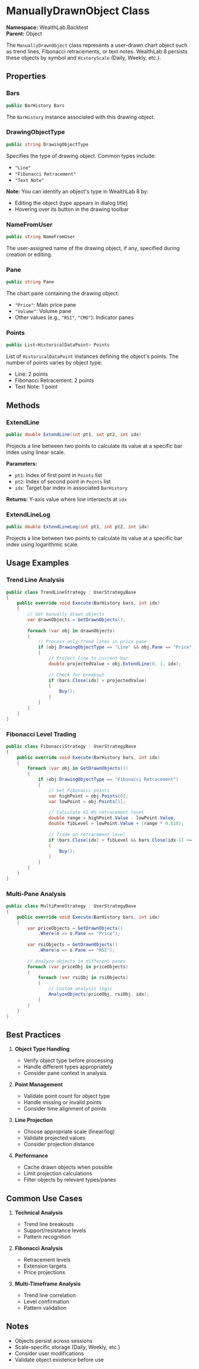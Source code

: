 # ManuallyDrawnObject Class

**Namespace:** WealthLab.Backtest  
**Parent:** Object

The `ManuallyDrawnObject` class represents a user-drawn chart object such as trend lines, Fibonacci retracements, or text notes. WealthLab 8 persists these objects by symbol and `HistoryScale` (Daily, Weekly, etc.).

## Properties

### Bars
```csharp
public BarHistory Bars
```
The `BarHistory` instance associated with this drawing object.

### DrawingObjectType
```csharp
public string DrawingObjectType
```
Specifies the type of drawing object. Common types include:
- `"Line"`
- `"Fibonacci Retracement"`
- `"Text Note"`

**Note:** You can identify an object's type in WealthLab 8 by:
- Editing the object (type appears in dialog title)
- Hovering over its button in the drawing toolbar

### NameFromUser
```csharp
public string NameFromUser
```
The user-assigned name of the drawing object, if any, specified during creation or editing.

### Pane
```csharp
public string Pane
```
The chart pane containing the drawing object:
- `"Price"`: Main price pane
- `"Volume"`: Volume pane
- Other values (e.g., `"RSI"`, `"CMO"`): Indicator panes

### Points
```csharp
public List<HistoricalDataPoint> Points
```
List of `HistoricalDataPoint` instances defining the object's points. The number of points varies by object type:
- Line: 2 points
- Fibonacci Retracement: 2 points
- Text Note: 1 point

## Methods

### ExtendLine
```csharp
public double ExtendLine(int pt1, int pt2, int idx)
```
Projects a line between two points to calculate its value at a specific bar index using linear scale.

**Parameters:**
- `pt1`: Index of first point in `Points` list
- `pt2`: Index of second point in `Points` list
- `idx`: Target bar index in associated `BarHistory`

**Returns:** Y-axis value where line intersects at `idx`

### ExtendLineLog
```csharp
public double ExtendLineLog(int pt1, int pt2, int idx)
```
Projects a line between two points to calculate its value at a specific bar index using logarithmic scale.

## Usage Examples

### Trend Line Analysis
```csharp
public class TrendLineStrategy : UserStrategyBase
{
    public override void Execute(BarHistory bars, int idx)
    {
        // Get manually drawn objects
        var drawnObjects = GetDrawnObjects();
        
        foreach (var obj in drawnObjects)
        {
            // Process only trend lines in price pane
            if (obj.DrawingObjectType == "Line" && obj.Pane == "Price")
            {
                // Project line to current bar
                double projectedValue = obj.ExtendLine(0, 1, idx);
                
                // Check for breakout
                if (bars.Close[idx] > projectedValue)
                {
                    Buy();
                }
            }
        }
    }
}
```

### Fibonacci Level Trading
```csharp
public class FibonacciStrategy : UserStrategyBase
{
    public override void Execute(BarHistory bars, int idx)
    {
        foreach (var obj in GetDrawnObjects())
        {
            if (obj.DrawingObjectType == "Fibonacci Retracement")
            {
                // Get Fibonacci points
                var highPoint = obj.Points[0];
                var lowPoint = obj.Points[1];
                
                // Calculate 61.8% retracement level
                double range = highPoint.Value - lowPoint.Value;
                double fibLevel = lowPoint.Value + (range * 0.618);
                
                // Trade on retracement level
                if (bars.Close[idx] > fibLevel && bars.Close[idx-1] <= fibLevel)
                {
                    Buy();
                }
            }
        }
    }
}
```

### Multi-Pane Analysis
```csharp
public class MultiPaneStrategy : UserStrategyBase
{
    public override void Execute(BarHistory bars, int idx)
    {
        var priceObjects = GetDrawnObjects()
            .Where(o => o.Pane == "Price");
            
        var rsiObjects = GetDrawnObjects()
            .Where(o => o.Pane == "RSI");
            
        // Analyze objects in different panes
        foreach (var priceObj in priceObjects)
        {
            foreach (var rsiObj in rsiObjects)
            {
                // Custom analysis logic
                AnalyzeObjects(priceObj, rsiObj, idx);
            }
        }
    }
}
```

## Best Practices

1. **Object Type Handling**
   - Verify object type before processing
   - Handle different types appropriately
   - Consider pane context in analysis

2. **Point Management**
   - Validate point count for object type
   - Handle missing or invalid points
   - Consider time alignment of points

3. **Line Projection**
   - Choose appropriate scale (linear/log)
   - Validate projected values
   - Consider projection distance

4. **Performance**
   - Cache drawn objects when possible
   - Limit projection calculations
   - Filter objects by relevant types/panes

## Common Use Cases

1. **Technical Analysis**
   - Trend line breakouts
   - Support/resistance levels
   - Pattern recognition

2. **Fibonacci Analysis**
   - Retracement levels
   - Extension targets
   - Price projections

3. **Multi-Timeframe Analysis**
   - Trend line correlation
   - Level confirmation
   - Pattern validation

## Notes

- Objects persist across sessions
- Scale-specific storage (Daily, Weekly, etc.)
- Consider user modifications
- Validate object existence before use 